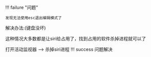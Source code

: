 !!! failure "问题"
     
    发现无法使用esc退出编辑模式了

解决办法:(键盘没坏)

这种情况大多数都是让siri给占用了，找到占用的软件杀掉进程就可以了

打开活动监视器 ——> 杀掉siri进程
!!! success
    问题解决